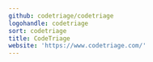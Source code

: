 ```yaml
---
github: codetriage/codetriage
logohandle: codetriage
sort: codetriage
title: CodeTriage
website: 'https://www.codetriage.com/'
---
```

